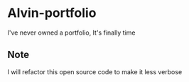 # Alvin-portfolio

I've never owned a portfolio, It's finally time 

## Note
I will refactor this open source code to make it less verbose 

